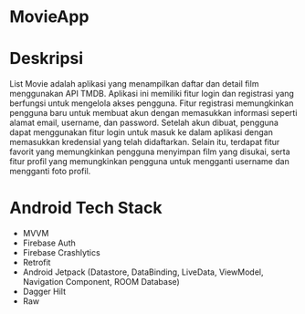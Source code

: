 # MovieApp

# Deskripsi 
List Movie adalah aplikasi yang menampilkan daftar dan detail film menggunakan API TMDB. Aplikasi ini memiliki fitur login dan registrasi yang berfungsi untuk mengelola akses pengguna. Fitur registrasi memungkinkan pengguna baru untuk membuat akun dengan memasukkan informasi seperti alamat email, username, dan password. Setelah akun dibuat, pengguna dapat menggunakan fitur login untuk masuk ke dalam aplikasi dengan memasukkan kredensial yang telah didaftarkan. Selain itu, terdapat fitur favorit yang memungkinkan pengguna menyimpan film yang disukai, serta fitur profil yang memungkinkan pengguna untuk mengganti username dan mengganti foto profil.

# Android Tech Stack 

- MVVM
- Firebase Auth
- Firebase Crashlytics
- Retrofit
- Android Jetpack (Datastore, DataBinding, LiveData, ViewModel, Navigation Component, ROOM Database)
- Dagger Hilt
- Raw

